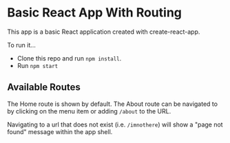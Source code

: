 # Basic React App With Routing

This app is a basic React application created with create-react-app.

To run it... 

* Clone this repo and run `npm install`.
* Run `npm start`

## Available Routes

The Home route is shown by default. The About route can be navigated to by clicking on the menu item or adding `/about` to the URL.

Navigating to a url that does not exist (i.e. `/imnothere`) will show a "page not found" message within the app shell.